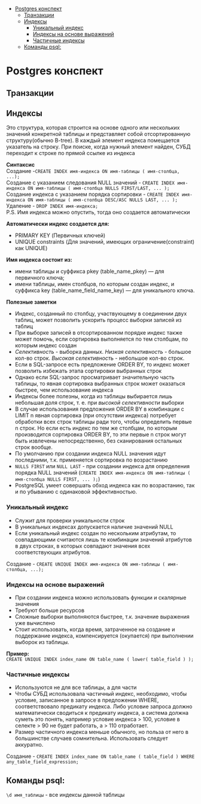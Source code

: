 <!-- TOC -->
* [Postgres конспект](#postgres-конспект)
  * [Транзакции](#транзакции)
  * [Индексы](#индексы)
    * [Уникальный индекс](#уникальный-индекс)
    * [Индексы на основе выражений](#индексы-на-основе-выражений)
    * [Частичные индексы](#частичные-индексы)
  * [Команды psql:](#команды-psql)
<!-- TOC -->

# Postgres конспект


## Транзакции

## Индексы

Это структура, которая строится на основе одного или нескольких значений 
конкретной таблицы и представляет собой отсортированную структуру(обычно B-tree).
В каждый элемент индекса помещается указатель на строку. При поиске, 
когда нужный элемент найден, СУБД переходит к строке по прямой ссылке из индекса

**Синтаксис** \
Создание -`CREATE INDEX имя-индекса ON имя-таблицы ( имя-столбца, ...);` \
Создание с указанием следования NULL значений - `CREATE INDEX имя-индекса ON имя-таблицы ( имя-столбца NULLS FIRST/LAST, ... );` \
Создание индекса с указанием порядка сортировки - `CREATE INDEX имя-индекса ON имя-таблицы ( имя-столбца DESC/ASC NULLS LAST, ... );` \
Удаление - `DROP INDEX имя-индекса;` \
P.S. Имя индекса можно опустить, тогда оно создается автоматически

**Автоматически индекс создается для:**
- PRIMARY KEY (Первичных ключей)
- UNIQUE constraints (Для значений, имеющих ограничение(constraint) как UNIQUE)

**Имя индекса состоит из:**
- имени таблицы и суффикса pkey (table_name_pkey) — для первичного ключа; 
- имени таблицы, имен столбцов, по которым создан индекс, и суффикса key (table_name_field_name_key)
— для уникального ключа.

**Полезные заметки**
- Индекс, созданный по столбцу, участвующему в соединении двух таблиц, 
может позволить ускорить процесс выборки записей из таблиц
- При выборке записей в отсортированном порядке индекс также может помочь, 
если сортировка выполняется по тем столбцам, по которым индекс создан
- _Селективность_ - выборка данных. _Низкая селективность_ - большое кол-во строк.
_Высокая селективность_ - небольшое кол-во строк.
- Если в SQL-запросе есть предложение ORDER BY, то индекс может позволить избежать 
этапа сортировки выбранных строк
- Однако если SQL-запрос просматривает значительную часть таблицы, то явная сортировка выбранных 
строк может оказаться быстрее, чем использование индекса
- Индексы более полезны, когда из таблицы выбирается лишь небольшая доля строк, 
т. е. при _высокой селективности_ выборки
- В случае использования предложения ORDER BY в комбинации 
с LIMIT n явная сортировка (при отсутствии индекса) потребует 
обработки всех строк таблицы ради того, чтобы определить первые n строк. 
Но если есть индекс по тем же столбцам, по которым производится сортировка ORDER BY,
то эти первые n строк могут быть извлечены непосредственно, без сканирования 
остальных строк вообще.
- По умолчанию при создании индекса NULL значения идут последними, 
т.к. применяется сортировка по возрастанию
- `NULLS FIRST` или `NULL LAST` - при создании индекса для определения порядка NULL значений 
(`CREATE INDEX имя-индекса ON имя-таблицы ( имя-столбца NULLS FIRST, ... );`)
- PostgreSQL умеет совершать обход индекса как по возрастанию, 
так и по убыванию с одинаковой эффективностью.


### Уникальный индекс
- Служит для проверки уникальности строк
- В уникальных индексах допускается наличие значений NULL
- Если уникальный индекс создан по нескольким атрибутам, 
то совпадающими считаются лишь те комбинации значений атрибутов в двух строках, 
в которых совпадают значения всех соответствующих атрибутов.

Создание - `CREATE UNIQUE INDEX имя-индекса ON имя-таблицы ( имя-столбца, ...);`

### Индексы на основе выражений
- При создании индекса можно использовать функции и скалярные значения
- Требуют больше ресурсов
- Сложные выборки выполняются быстрее, т.к. значение выражения уже вычислено
- Стоит использовать, когда время, затраченное на создание и поддержание индекса, 
компенсируется (окупается) при выполнении выборок из таблицы.

**Пример:** \
`CREATE UNIQUE INDEX index_name ON table_name ( lower( table_field ) );`

### Частичные индексы
- Используются не для все таблицы, а для части
- Чтобы СУБД использовала частичный индекс, необходимо, чтобы условие, 
записанное в запросе в предложении WHERE, соответствовало предикату индекса.
Либо условие запроса должно математически сводиться к предикату индекса, 
а система должна суметь это понять, например условие индекса > 100, 
условие в селекте > 90 не будет работать, а > 110 отработает.
- Размер частичного индекса меньше обычного, но польза от него в большинстве случаев сомнительна.
Использовать следует аккуратно.

Создание - `CREATE INDEX index_name ON table_name ( table_field ) WHERE any_table_field_expression;`





## Команды psql:
`\d имя_таблицы` - все индексы данной таблицы
